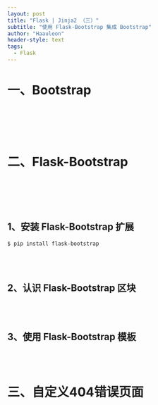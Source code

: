 ```yaml
---
layout: post
title: "Flask | Jinja2 （三）"
subtitle: "使用 Flask-Bootstrap 集成 Bootstrap"
author: "Haauleon"
header-style: text
tags:
  - Flask
---
```



# 一、Bootstrap
&emsp;&emsp;

<br><br>

# 二、Flask-Bootstrap
&emsp;&emsp;

<br><br>

## 1、安装 Flask-Bootstrap 扩展
`$ pip install flask-bootstrap`

<br><br>

## 2、认识 Flask-Bootstrap 区块      

<br><br>

## 3、使用 Flask-Bootstrap 模板

<br><br>

# 三、自定义404错误页面